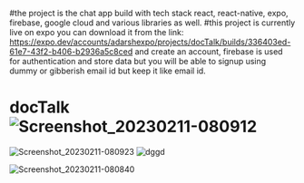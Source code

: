 #the project is the chat app build with tech stack react, react-native, expo, firebase, google cloud and various libraries as well.
#this project is currently live on expo you can download it from the link: 
https://expo.dev/accounts/adarshexpo/projects/docTalk/builds/336403ed-61e7-43f2-b406-b2936a5c8ced 
and create an account, firebase is used for authentication and store data but you will be able to signup using dummy or gibberish email id but keep it like email id.

# docTalk![Screenshot_20230211-080912](https://user-images.githubusercontent.com/41771626/219367986-8e43228b-73d1-4f44-91b8-a60c3e7a21c8.png)
![Screenshot_20230211-080923](https://user-images.githubusercontent.com/41771626/219367993-21927c10-9cb1-4010-88de-2eff57ed53b9.png)
![dggd](https://user-images.githubusercontent.com/41771626/219367997-24f9f8b5-26b9-4f1b-bdbc-99d275ce54e3.png)

![Screenshot_20230211-080840](https://user-images.githubusercontent.com/41771626/219367999-de11b980-07c4-44f4-85eb-1641344adab2.png)

